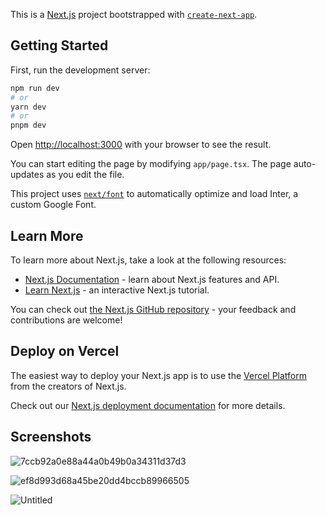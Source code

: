 This is a [Next.js](https://nextjs.org/) project bootstrapped with [`create-next-app`](https://github.com/vercel/next.js/tree/canary/packages/create-next-app).

## Getting Started

First, run the development server:

```bash
npm run dev
# or
yarn dev
# or
pnpm dev
```

Open [http://localhost:3000](http://localhost:3000) with your browser to see the result.

You can start editing the page by modifying `app/page.tsx`. The page auto-updates as you edit the file.

This project uses [`next/font`](https://nextjs.org/docs/basic-features/font-optimization) to automatically optimize and load Inter, a custom Google Font.

## Learn More

To learn more about Next.js, take a look at the following resources:

- [Next.js Documentation](https://nextjs.org/docs) - learn about Next.js features and API.
- [Learn Next.js](https://nextjs.org/learn) - an interactive Next.js tutorial.

You can check out [the Next.js GitHub repository](https://github.com/vercel/next.js/) - your feedback and contributions are welcome!

## Deploy on Vercel

The easiest way to deploy your Next.js app is to use the [Vercel Platform](https://vercel.com/new?utm_medium=default-template&filter=next.js&utm_source=create-next-app&utm_campaign=create-next-app-readme) from the creators of Next.js.

Check out our [Next.js deployment documentation](https://nextjs.org/docs/deployment) for more details.

## Screenshots

![7ccb92a0e88a44a0b49b0a34311d37d3](https://github.com/jwaang/polyglot-pal-ai/assets/8783957/35eee6cf-314c-4a1c-8403-0ba257916cfe)

![ef8d993d68a45be20dd4bccb89966505](https://github.com/jwaang/polyglot-pal-ai/assets/8783957/d22bf56a-11ca-4400-b707-bf2f44d43e9f)

![Untitled](https://github.com/jwaang/polyglot-pal-ai/assets/8783957/8e018dbd-1dc7-46db-a1f9-f8c6a5fb760f)
